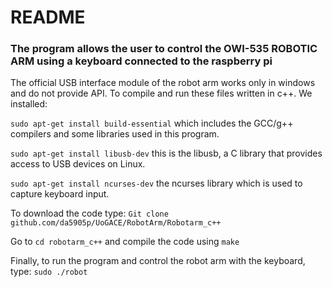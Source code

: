 # README

### The program allows the user to control the OWI-535 ROBOTIC ARM using a keyboard connected to the raspberry pi

The official USB interface module of the robot arm works only in windows and do not provide API.  To compile and run these files written in c++. We installed:

`sudo apt-get install build-essential` which includes the GCC/g++ compilers and some libraries used in this program.

`sudo apt-get install libusb-dev` this is the libusb, a C library that provides access to USB devices on Linux.

`sudo apt-get install ncurses-dev` the ncurses library which is used to capture keyboard input.

To download the code type: `Git clone github.com/da5905p/UoGACE/RobotArm/Robotarm_c++`

Go to `cd robotarm_c++` and compile the code using `make`

Finally, to run the program and control the robot arm with the keyboard, type:  `sudo ./robot`
